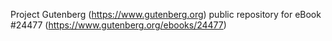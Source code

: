 Project Gutenberg (https://www.gutenberg.org) public repository for eBook #24477 (https://www.gutenberg.org/ebooks/24477)
